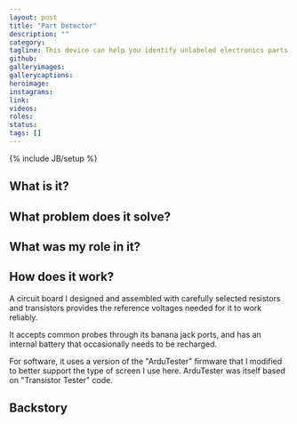 ```yaml
---
layout: post
title: "Part Detector"
description: ""
category: 
tagline: This device can help you identify unlabeled electronics parts.
github: 
galleryimages: 
gallerycaptions: 
heroimage: 
instagrams: 
link: 
videos: 
roles: 
status: 
tags: []
---
```

{% include JB/setup %}

## What is it? 

## What problem does it solve? 

## What was my role in it? 

## How does it work? 

A circuit board I designed and assembled with carefully selected resistors and transistors provides the reference voltages needed for it to work reliably.

It accepts common probes through its banana jack ports, and has an internal battery that occasionally needs to be recharged.

For software, it uses a version of the "ArduTester" firmware that I modified to better support the type of screen I use here. ArduTester was itself based on "Transistor Tester" code.

## Backstory 

